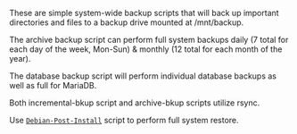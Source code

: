 These are simple system-wide backup scripts that will back up important directories and files to a backup drive mounted at /mnt/backup.

The archive backup script can perform full system backups daily (7 total for each day of the week, Mon-Sun) & monthly (12 total for each month of the year).

The database backup script will perform individual database backups as well as full for MariaDB.

Both incremental-bkup script and archive-bkup scripts utilize rsync.

Use [`Debian-Post-Install`](https://github.com/nicholsonz/Debian-Post-Install) script to perform full system restore. 
